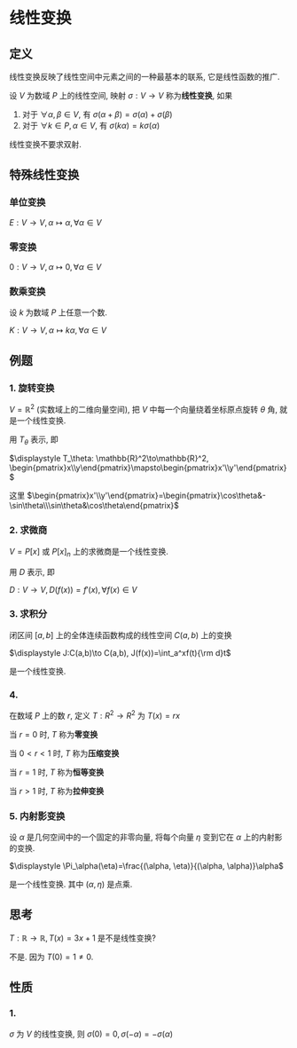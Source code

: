 # 线性变换

## 定义

线性变换反映了线性空间中元素之间的一种最基本的联系, 它是线性函数的推广.

设 $V$ 为数域 $P$ 上的线性空间, 映射 $\sigma: V\to V$ 称为**线性变换**, 如果 

1. 对于 $\forall \alpha, \beta\in V$, 有 $\sigma(\alpha+\beta)=\sigma(\alpha)+\sigma(\beta)$
2. 对于 $\forall k\in P, \alpha\in V$, 有 $\sigma(k\alpha)=k\sigma(\alpha)$

线性变换不要求双射.

## 特殊线性变换

### 单位变换

$E:V\to V, \alpha\mapsto \alpha, \forall \alpha\in V$

### 零变换

$0:V\to V, \alpha\mapsto 0, \forall \alpha\in V$

### 数乘变换

设 $k$ 为数域 $P$ 上任意一个数.

$K:V\to V, \alpha\mapsto k\alpha, \forall \alpha\in V$


## 例题

### 1. 旋转变换

$V=\mathbb{R}^2$ (实数域上的二维向量空间), 把 $V$ 中每一个向量绕着坐标原点旋转 $\theta$ 角, 就是一个线性变换.

用 $T_\theta$ 表示, 即

$\displaystyle T_\theta: \mathbb{R}^2\to\mathbb{R}^2, \begin{pmatrix}x\\y\end{pmatrix}\mapsto\begin{pmatrix}x'\\y'\end{pmatrix}$

这里 $\begin{pmatrix}x'\\y'\end{pmatrix}=\begin{pmatrix}\cos\theta&-\sin\theta\\\sin\theta&\cos\theta\end{pmatrix}$

### 2. 求微商

$V=P[x]$ 或 $P[x]_n$ 上的求微商是一个线性变换.

用 $D$ 表示, 即

$\displaystyle D:V\to V, D(f(x))=f'(x), \forall f(x)\in V$

### 3. 求积分

闭区间 $[a,b]$ 上的全体连续函数构成的线性空间 $C(a,b)$ 上的变换

$\displaystyle J:C(a,b)\to C(a,b), J(f(x))=\int_a^xf(t){\rm d}t$

是一个线性变换.

### 4. 

在数域 $P$ 上的数 $r$, 定义 $T:R^2\to R^2$ 为 $T(x)=rx$

当 $r=0$ 时, $T$ 称为**零变换**

当 $0< r< 1$ 时, $T$ 称为**压缩变换**

当 $r=1$ 时, $T$ 称为**恒等变换**

当 $r>1$ 时, $T$ 称为**拉伸变换**

### 5. 内射影变换

设 $\alpha$ 是几何空间中的一个固定的非零向量, 将每个向量 $\eta$ 变到它在 $\alpha$ 上的内射影的变换.

$\displaystyle \Pi_\alpha(\eta)=\frac{(\alpha, \eta)}{(\alpha, \alpha)}\alpha$

是一个线性变换. 其中 $(\alpha,\eta)$ 是点乘.


## 思考

$T: \mathbb{R}\to \mathbb{R}, T(x)=3x+1$ 是不是线性变换?

不是. 因为 $T(0)=1\neq 0$.


## 性质

### 1.

$\sigma$ 为 $V$ 的线性变换, 则 $\sigma(0)=0, \sigma(-\alpha)=-\sigma(\alpha)$
